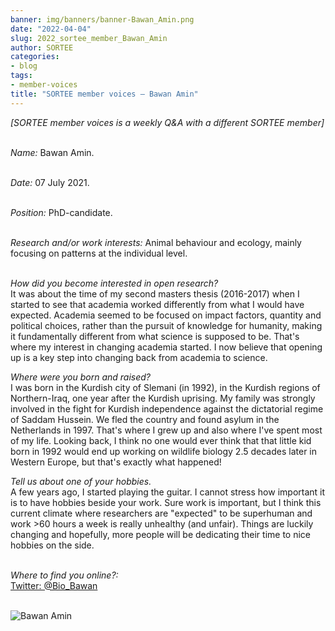 ```yaml
---
banner: img/banners/banner-Bawan_Amin.png
date: "2022-04-04"
slug: 2022_sortee_member_Bawan_Amin
author: SORTEE
categories:
- blog
tags:
- member-voices
title: "SORTEE member voices – Bawan Amin" 
---
```



*[SORTEE member voices is a weekly Q&A with a different SORTEE member]*   
&nbsp;
&nbsp;

   _Name:_ Bawan Amin.   
&nbsp;

   _Date:_ 07 July 2021.   
&nbsp;

   _Position:_ PhD-candidate.   
&nbsp;

   _Research and/or work interests:_ Animal behaviour and ecology, mainly focusing on patterns at the individual level.   
&nbsp;

_How did you become interested in open research?_   
It was about the time of my second masters thesis (2016-2017) when I started to see that academia worked differently from what I would have expected. Academia seemed to be focused on impact factors, quantity and political choices, rather than the pursuit of knowledge for humanity, making it fundamentally different from what science is supposed to be. That's where my interest in changing academia started. I now believe that opening up is a key step into changing back from academia to science. 
&nbsp;
&nbsp;

_Where were you born and raised?_   
I was born in the Kurdish city of Slemani (in 1992), in the Kurdish regions of Northern-Iraq, one year after the Kurdish uprising. My family was strongly involved in the fight for Kurdish independence against the dictatorial regime of Saddam Hussein. We fled the country and found asylum in the Netherlands in 1997. That's where I grew up and also where I've spent most of my life. Looking back, I think no one would ever think that that little kid born in 1992 would end up working on wildlife biology 2.5 decades later in Western Europe, but that's exactly what happened! 
&nbsp;
&nbsp;

_Tell us about one of your hobbies._   
A few years ago, I started playing the guitar. I cannot stress how important it is to have hobbies beside your work. Sure work is important, but I think this current climate where researchers are "expected" to be superhuman and work >60 hours a week is really unhealthy (and unfair). Things are luckily changing and hopefully, more people will be dedicating their time to nice hobbies on the side.  
&nbsp;
&nbsp;

_Where to find you online?:_   
[Twitter: @Bio_Bawan](https://twitter.com/bio_bawan)    
&nbsp;
&nbsp;


![Bawan Amin](/img/Bawan_Amin.png)    
&nbsp;